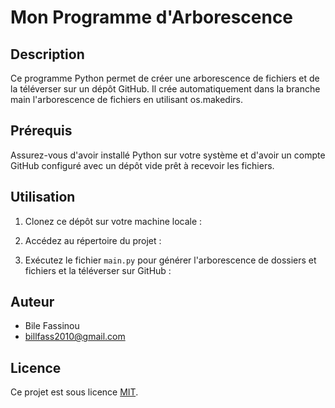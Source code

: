# Mon Programme d'Arborescence

## Description

Ce programme Python permet de créer une arborescence de fichiers et de la téléverser sur un dépôt GitHub. Il crée automatiquement dans la branche main l'arborescence de fichiers en utilisant os.makedirs.

## Prérequis

Assurez-vous d'avoir installé Python sur votre système et d'avoir un compte GitHub configuré avec un dépôt vide prêt à recevoir les fichiers.

## Utilisation

1. Clonez ce dépôt sur votre machine locale :


2. Accédez au répertoire du projet :


3. Exécutez le fichier `main.py` pour générer l'arborescence de dossiers et fichiers et la téléverser sur GitHub :


## Auteur

- Bile Fassinou
- billfass2010@gmail.com

## Licence

Ce projet est sous licence [MIT](LICENSE).

